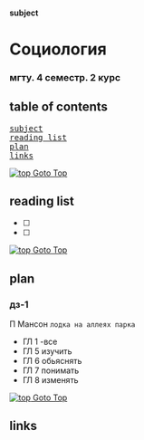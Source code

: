 #### subject

# Социология

### мгту. 4 семестр. 2 курс

## table of contents

<pre>
<a href="####subject">subject</a>
<a href="#reading-list">reading list</a>
<a href="#plan">plan</a>
<a href="#links">links</a>
</pre>

[![top] Goto Top](#table-of-contents)

## reading list

- [ ]
- [ ]





[![top] Goto Top](#table-of-contents)

## plan

### дз-1

П Мансон `лодка на аллеях парка`

- ГЛ 1 -все
- ГЛ 5 изучить
- ГЛ 6 обьяснять
- ГЛ 7 понимать
- ГЛ 8 изменять






[![top] Goto Top](#table-of-contents)

## links





[top]: https://muflihun.github.io/easyloggingpp/images/up.png?v=4
